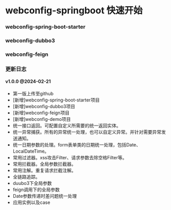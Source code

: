 # webconfig-springboot 快速开始

### webconfig-spring-boot-starter

### webconfig-dubbo3

### webconfig-feign

### 更新日志
#### v1.0.0 @2024-02-21
* 第一版上传至github
* [新增]webconfig-spring-boot-starter项目
* [新增]webconfig-dubbo3项目
* [新增]webconfig-feign项目
* [新增]webconfig-demo项目
* 统一接口返回。可配置自定义所需要的统一返回实体。
* 统一异常捕获。所有的异常统一处理，也可以自定义异常。并针对需要异常发送通知。
* 统一日期参数的处理。form表单类的日期统一处理，包括Date、LocalDateTime。
* 常用过滤器。xss攻击Filter、请求参数去除空格Filter等。
* 常用拦截器。全局参数拦截器。
* 常用注解。重复请求拦截注解。
* 全链路追踪。
* duubo3下全局参数
* feign调用下的全局参数
* Date参数传递时差问题统一处理
* 应用实例以及case